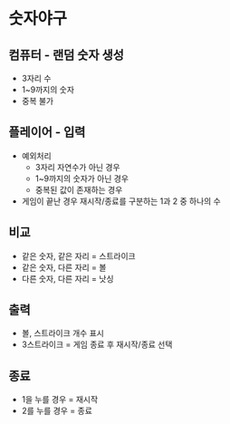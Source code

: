 # 숫자야구

## 컴퓨터 - 랜덤 숫자 생성
- 3자리 수
- 1~9까지의 숫자 
- 중복 불가

## 플레이어 - 입력
- 예외처리
  - 3자리 자연수가 아닌 경우
  - 1~9까지의 숫자가 아닌 경우
  - 중복된 값이 존재하는 경우
- 게임이 끝난 경우 재시작/종료를 구분하는 1과 2 중 하나의 수

## 비교
- 같은 숫자, 같은 자리 = 스트라이크
- 같은 숫자, 다른 자리 = 볼
- 다른 숫자, 다른 자리 = 낫싱 

## 출력
- 볼, 스트라이크 개수 표시
- 3스트라이크 = 게임 종료 후 재시작/종료 선택 

## 종료 
- 1을 누를 경우 = 재시작
- 2를 누를 경우 = 종료 
